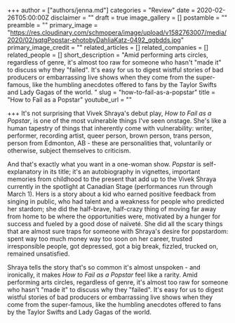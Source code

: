 +++
author = ["authors/jenna.md"]
categories = "Review"
date = 2020-02-26T05:00:00Z
disclaimer = ""
draft = true
image_gallery = []
postamble = ""
preamble = ""
primary_image = "https://res.cloudinary.com/schmopera/image/upload/v1582763007/media/2020/02/sqtgPopstar-photobyDahliaKatz-0492_qgbdds.jpg"
primary_image_credit = ""
related_articles = []
related_companies = []
related_people = []
short_description = "Amid performing arts circles, regardless of genre, it's almost too raw for someone who hasn't \"made it\" to discuss why they \"failed\". It's easy for us to digest wistful stories of bad producers or embarrassing live shows when they come from the super-famous, like the humbling anecdotes offered to fans by the Taylor Swifts and Lady Gagas of the world. "
slug = "how-to-fail-as-a-popstar"
title = "How to Fail as a Popstar"
youtube_url = ""

+++
It's not surprising that Vivek Shraya's debut play, _How to Fail as a Popstar_, is one of the most vulnerable things I've seen onstage. She's like a human tapestry of things that inherently come with vulnerability: writer, performer, recording artist, queer person, brown person, trans person, person from Edmonton, AB - these are personalities that, voluntarily or otherwise, subject themselves to criticism.

And that's exactly what you want in a one-woman show. _Popstar_ is self-explanatory in its title; it's an autobiography in vignettes, important memories from childhood to the present that add up to the Vivek Shraya currently in the spotlight at Canadian Stage (performances run through March 1). Hers is a story about a kid who earned positive feedback from singing in public, who had talent and a weakness for people who predicted her stardom; she did the half-brave, half-crazy thing of moving far away from home to be where the opportunities were, motivated by a hunger for success and fueled by a good dose of naïveté. She did all the scary things that are almost sure traps for someone with Shraya's desire for popstardom: spent way too much money way too soon on her career, trusted irresponsible people, got depressed, got a big break, fizzled, trucked on, remained unsatisfied.

Shraya tells the story that's so common it's almost unspoken - and ironically, it makes _How to Fail as a Popstar_ feel like a rarity. Amid performing arts circles, regardless of genre, it's almost too raw for someone who hasn't "made it" to discuss why they "failed". It's easy for us to digest wistful stories of bad producers or embarrassing live shows when they come from the super-famous, like the humbling anecdotes offered to fans by the Taylor Swifts and Lady Gagas of the world. 